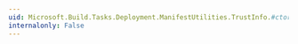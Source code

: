 ```yaml
---
uid: Microsoft.Build.Tasks.Deployment.ManifestUtilities.TrustInfo.#ctor
internalonly: False
---
```

